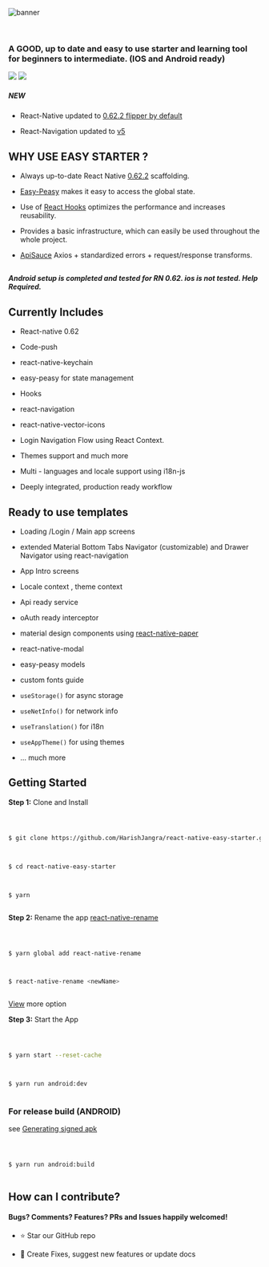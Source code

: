 ![banner](https://raw.githubusercontent.com/HarishJangra/react-native-easy-starter/master/hero/1.png)

<br />

### A GOOD, up to date and easy to use starter and learning tool for beginners to intermediate. (IOS and Android ready)

![](https://img.shields.io/github/stars/HarishJangra/react-native-easy-starter.svg) ![](https://img.shields.io/github/issues/HarishJangra/react-native-easy-starter.svg?style=flat-square)

##### NEW

- React-Native updated to [0.62.2 flipper by default ](https://reactnative.dev/blog/2020/03/26/version-0.62)

- React-Navigation updated to [v5](https://reactnavigation.org/versions)

## WHY USE EASY STARTER ?

- Always up-to-date React Native [0.62.2](<(https://github.com/react-native-community/releases/blob/master/CHANGELOG.md#v0622)>) scaffolding.

* [Easy-Peasy](https://github.com/ctrlplusb/easy-peasy) makes it easy to access the global state.

- Use of [React Hooks](https://reactjs.org/docs/hooks-intro.html) optimizes the performance and increases reusability.

* Provides a basic infrastructure, which can easily be used throughout the whole project.

- [ApiSauce](https://github.com/infinitered/apisauce) Axios + standardized errors + request/response transforms.

##

**_Android setup is completed and tested for RN 0.62. ios is not tested. Help Required._**

## Currently Includes

- React-native 0.62

- Code-push

- react-native-keychain

<!-- - react-native-config -->

- easy-peasy for state management

- Hooks

- react-navigation

- react-native-vector-icons

- Login Navigation Flow using React Context.

- Themes support and much more

- Multi - languages and locale support using i18n-js

- Deeply integrated, production ready workflow

## Ready to use templates

- Loading /Login / Main app screens

- extended Material Bottom Tabs Navigator (customizable) and Drawer Navigator using react-navigation

- App Intro screens

- Locale context , theme context

- Api ready service

- oAuth ready interceptor

- material design components using [react-native-paper](https://github.com/callstack/react-native-paper)

- react-native-modal

- easy-peasy models

- custom fonts guide

- `useStorage()` for async storage

- `useNetInfo()` for network info

- `useTranslation()` for i18n

- `useAppTheme()` for using themes

- ... much more

## Getting Started

**Step 1:** Clone and Install

```sh



$ git clone https://github.com/HarishJangra/react-native-easy-starter.git



$ cd react-native-easy-starter



$ yarn



```

**Step 2:** Rename the app [react-native-rename](https://github.com/junedomingo/react-native-rename#installation)

```sh



$ yarn global add react-native-rename



$ react-native-rename <newName>



```

[View](https://github.com/junedomingo/react-native-rename#installation) more option

**Step 3:** Start the App

```sh



$ yarn start --reset-cache



$ yarn run android:dev



```

### For release build (ANDROID)

see [Generating signed apk](https://facebook.github.io/react-native/docs/signed-apk-android)

```sh



$ yarn run android:build



```

## How can I contribute?

#### Bugs? Comments? Features? PRs and Issues happily welcomed!

- :star: Star our GitHub repo

* :wrench: Create Fixes, suggest new features or update docs

##
